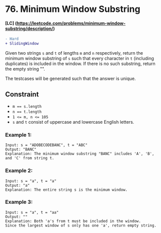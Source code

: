 # 76. Minimum Window Substring
#### [LC] (https://leetcode.com/problems/minimum-window-substring/description/)
```diff 
- Hard
+ SlidingWindow
```
Given two strings ```s``` and ```t``` of lengths ```m``` and ```n``` respectively, return the minimum window substring
of ```s``` such that every character in ```t``` (including duplicates) is included in the window. 
If there is no such substring, return the empty string "".

The testcases will be generated such that the answer is unique.

## Constraint
- ```m == s.length```
- ```n == t.length```
- ```1 <= m, n <= 105```
- ```s``` and ```t``` consist of uppercase and lowercase English letters.


### Example 1:
```
Input: s = "ADOBECODEBANC", t = "ABC"
Output: "BANC"
Explanation: The minimum window substring "BANC" includes 'A', 'B', and 'C' from string t.
```
### Example 2:
```
Input: s = "a", t = "a"
Output: "a"
Explanation: The entire string s is the minimum window.
```
### Example 3:
```
Input: s = "a", t = "aa"
Output: ""
Explanation: Both 'a's from t must be included in the window.
Since the largest window of s only has one 'a', return empty string.
```